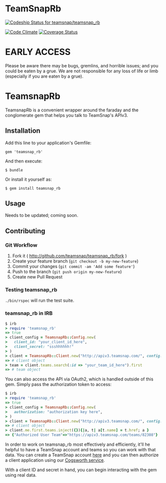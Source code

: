 # TeamSnapRb

[ ![Codeship Status for teamsnap/teamsnap_rb](https://codeship.com/projects/535cff20-4bf3-0132-5b73-3612ac61d213/status)](https://codeship.com/projects/46910)

[![Code Climate](https://codeclimate.com/github/teamsnap/teamsnap_rb/badges/gpa.svg)](https://codeclimate.com/github/teamsnap/teamsnap_rb)
[![Coverage Status](https://coveralls.io/repos/teamsnap/teamsnap_rb/badge.png)](https://coveralls.io/r/teamsnap/teamsnap_rb)

# EARLY ACCESS

Please be aware there may be bugs, gremlins, and horrible issues; and you could be eaten by a grue. We are not responsible for any loss of life or limb (especially if you are eaten by a grue).

# TeamsnapRb

TeamsnapRb is a convenient wrapper around the faraday and the conglomerate gem that helps you talk to TeamSnap's APIv3.

## Installation

Add this line to your application's Gemfile:

    gem 'teamsnap_rb'

And then execute:

    $ bundle

Or install it yourself as:

    $ gem install teamsnap_rb

## Usage

Needs to be updated; coming soon.

## Contributing

### Git Workflow

1. Fork it ( http://github.com/teamsnap/teamsnap_rb/fork )
2. Create your feature branch (`git checkout -b my-new-feature`)
3. Commit your changes (`git commit -am 'Add some feature'`)
4. Push to the branch (`git push origin my-new-feature`)
5. Create new Pull Request

### Testing teamsnap_rb

`./bin/rspec` will run the test suite.

### teamsnap_rb in IRB

```ruby
$ irb
> require 'teamsnap_rb'
=> true
> client_config = TeamsnapRb::Config.new(
>   client_id: "your_client_id_here",
>   client_secret: "ssshhhhhh!"
> )
> client = TeamsnapRb::Client.new("http://apiv3.teamsnap.com/", config: client_config)
=> # client object
> team = client.teams.search(:id => "your_team_id_here").first
=> # team object
```

You can also access the API via OAuth2, which is handled outside of this gem.
Simply pass the authorization token to access:

```ruby
$ irb
> require 'teamsnap_rb'
=> true
> client_config = TeamsnapRb::Config.new(
>   authorization: "authorization key here",
> )
> client = TeamsnapRb::Client.new("http://apiv3.teamsnap.com/", config: client_config)
=> # client object
> client.me.first.teams.inject({}){|a, t| a[t.name] = t.href; a }
=> {"Authorized User Team"=>"https://apiv3.teamsnap.com/teams/82308"}
```


In order to work on teamsnap_rb most effectively and efficiently, it'll he helpful
to have a TeamSnap account and teams so you can work with that data. You can
create a TeamSnap account [here](https://go.teamsnap.com) and you can then
authorize a client application using our [Cogsworth
service](https://auth.teamsnap.com).

With a client ID and secret in hand, you can begin interacting with the gem
using real data.
